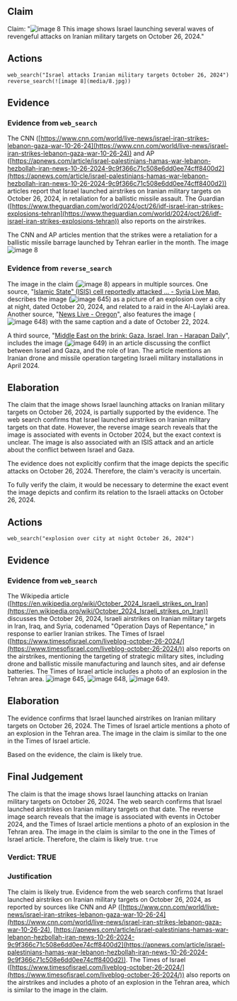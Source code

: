 ## Claim
Claim: "![image 8](media/8.jpg) This image shows Israel launching several waves of revengeful attacks on Iranian military targets on October 26, 2024."

## Actions
```
web_search("Israel attacks Iranian military targets October 26, 2024")
reverse_search(![image 8](media/8.jpg))
```

## Evidence
### Evidence from `web_search`
The CNN ([https://www.cnn.com/world/live-news/israel-iran-strikes-lebanon-gaza-war-10-26-24](https://www.cnn.com/world/live-news/israel-iran-strikes-lebanon-gaza-war-10-26-24)) and AP ([https://apnews.com/article/israel-palestinians-hamas-war-lebanon-hezbollah-iran-news-10-26-2024-9c9f366c71c508e6dd0ee74cff8400d2](https://apnews.com/article/israel-palestinians-hamas-war-lebanon-hezbollah-iran-news-10-26-2024-9c9f366c71c508e6dd0ee74cff8400d2)) articles report that Israel launched airstrikes on Iranian military targets on October 26, 2024, in retaliation for a ballistic missile assault. The Guardian ([https://www.theguardian.com/world/2024/oct/26/idf-israel-iran-strikes-explosions-tehran](https://www.theguardian.com/world/2024/oct/26/idf-israel-iran-strikes-explosions-tehran)) also reports on the airstrikes.

The CNN and AP articles mention that the strikes were a retaliation for a ballistic missile barrage launched by Tehran earlier in the month. The image ![image 8](media/8.jpg)

### Evidence from `reverse_search`
The image in the claim (![image 8](media/8.jpg)) appears in multiple sources. One source, "[Islamic State" (ISIS) cell reportedly attacked ... - Syria Live Map](https://syria.liveuamap.com/en/2025/18-july-13-islamic-state-isis-cell-reportedly-attacked-syrian), describes the image (![image 645](media/2025-07-18_21-23-1752873814-356134.jpg)) as a picture of an explosion over a city at night, dated October 20, 2024, and related to a raid in the Al-Laylaki area. Another source, "[News Live - Oregon](https://oregon.liveuamap.com/en/2025/17-july-police-investigating-an-assault-at-the-convention-center-max)", also features the image (![image 648](media/2025-07-18_21-23-1752873818-669516.jpg)) with the same caption and a date of October 22, 2024.

A third source, "[Middle East on the brink: Gaza, Israel, Iran - Harapan Daily](https://harapandaily.com/2025/06/17/middle-east-on-the-brink-gaza-israel-iran/)", includes the image (![image 649](media/2025-07-18_21-23-1752873823-228030.jpg)) in an article discussing the conflict between Israel and Gaza, and the role of Iran. The article mentions an Iranian drone and missile operation targeting Israeli military installations in April 2024.


## Elaboration
The claim that the image shows Israel launching attacks on Iranian military targets on October 26, 2024, is partially supported by the evidence. The web search confirms that Israel launched airstrikes on Iranian military targets on that date. However, the reverse image search reveals that the image is associated with events in October 2024, but the exact context is unclear. The image is also associated with an ISIS attack and an article about the conflict between Israel and Gaza.

The evidence does not explicitly confirm that the image depicts the specific attacks on October 26, 2024. Therefore, the claim's veracity is uncertain.

To fully verify the claim, it would be necessary to determine the exact event the image depicts and confirm its relation to the Israeli attacks on October 26, 2024.


## Actions
```
web_search("explosion over city at night October 26, 2024")
```

## Evidence
### Evidence from `web_search`
The Wikipedia article ([https://en.wikipedia.org/wiki/October_2024_Israeli_strikes_on_Iran](https://en.wikipedia.org/wiki/October_2024_Israeli_strikes_on_Iran)) discusses the October 26, 2024, Israeli airstrikes on Iranian military targets in Iran, Iraq, and Syria, codenamed "Operation Days of Repentance," in response to earlier Iranian strikes. The Times of Israel ([https://www.timesofisrael.com/liveblog-october-26-2024/](https://www.timesofisrael.com/liveblog-october-26-2024/)) also reports on the airstrikes, mentioning the targeting of strategic military sites, including drone and ballistic missile manufacturing and launch sites, and air defense batteries. The Times of Israel article includes a photo of an explosion in the Tehran area. ![image 645](media/2025-07-18_21-23-1752873814-356134.jpg), ![image 648](media/2025-07-18_21-23-1752873818-669516.jpg), ![image 649](media/2025-07-18_21-23-1752873823-228030.jpg).


## Elaboration
The evidence confirms that Israel launched airstrikes on Iranian military targets on October 26, 2024. The Times of Israel article mentions a photo of an explosion in the Tehran area. The image in the claim is similar to the one in the Times of Israel article.

Based on the evidence, the claim is likely true.


## Final Judgement
The claim is that the image shows Israel launching attacks on Iranian military targets on October 26, 2024. The web search confirms that Israel launched airstrikes on Iranian military targets on that date. The reverse image search reveals that the image is associated with events in October 2024, and the Times of Israel article mentions a photo of an explosion in the Tehran area. The image in the claim is similar to the one in the Times of Israel article. Therefore, the claim is likely true. `true`

### Verdict: TRUE

### Justification
The claim is likely true. Evidence from the web search confirms that Israel launched airstrikes on Iranian military targets on October 26, 2024, as reported by sources like CNN and AP ([https://www.cnn.com/world/live-news/israel-iran-strikes-lebanon-gaza-war-10-26-24](https://www.cnn.com/world/live-news/israel-iran-strikes-lebanon-gaza-war-10-26-24), [https://apnews.com/article/israel-palestinians-hamas-war-lebanon-hezbollah-iran-news-10-26-2024-9c9f366c71c508e6dd0ee74cff8400d2](https://apnews.com/article/israel-palestinians-hamas-war-lebanon-hezbollah-iran-news-10-26-2024-9c9f366c71c508e6dd0ee74cff8400d2)). The Times of Israel ([https://www.timesofisrael.com/liveblog-october-26-2024/](https://www.timesofisrael.com/liveblog-october-26-2024/)) also reports on the airstrikes and includes a photo of an explosion in the Tehran area, which is similar to the image in the claim.
